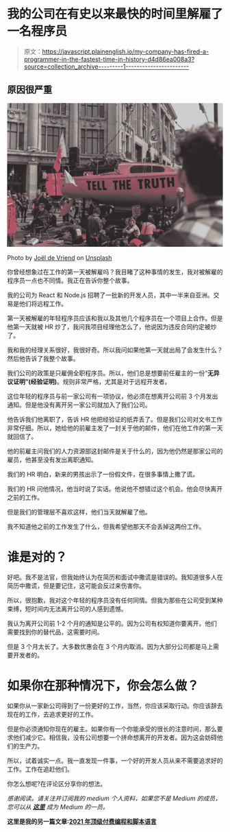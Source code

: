 # 我的公司在有史以来最快的时间里解雇了一名程序员

> 原文：<https://javascript.plainenglish.io/my-company-has-fired-a-programmer-in-the-fastest-time-in-history-d4d86ea008a3?source=collection_archive---------1----------------------->

## 原因很严重

![](img/9b81e47d8881e6e4ef5a3ce0fc231bbc.png)

Photo by [Joël de Vriend](https://unsplash.com/@joeldevriend?utm_source=medium&utm_medium=referral) on [Unsplash](https://unsplash.com?utm_source=medium&utm_medium=referral)

你曾经想象过在工作的第一天被解雇吗？我目睹了这种事情的发生，我对被解雇的程序员一点也不同情。我正在告诉你整个故事。

我的公司为 React 和 Node.js 招聘了一批新的开发人员，其中一半来自亚洲。交易是他们将远程工作。

第一天被解雇的年轻程序员应该和我以及其他几个程序员在一个项目上合作。但是他第一天就被 HR 炒了，我问我项目经理他怎么了，他说因为违反合同约定被炒了。

我和我的经理关系很好，我很好奇。所以我问如果他第一天就出局了会发生什么？然后他告诉了我整个故事。

我们公司的政策是只雇佣全职程序员。所以，他们总是想要前任雇主的一份“**无异议证明”(经验证明)**。规则非常严格，尤其是对于远程开发者。

这位年轻的程序员与前一家公司有一项协议，他必须在想离开公司前 3 个月发出通知。但是他没有离开另一家公司就加入了我们公司。

他告诉我们他离职了，告诉 HR 他把经验证的纸弄丢了。但是我们公司对文书工作非常仔细。所以，她给他的前雇主发了一封关于他的邮件，他们在他工作的第一天就回信了。

他的前雇主问我们的人力资源部这封邮件是关于什么的，因为他仍然是那家公司的雇员，他甚至没有发出离职通知。

我们的 HR 明白，新来的男孩出示了一份假文件，在很多事情上撒了谎。

我们的 HR 问他情况，他当时说了实话。他说他不想错过这个机会。他会尽快离开之前的工作。

但是我们的管理层不喜欢这样，他们当天就解雇了他。

我不知道他之前的工作发生了什么，但我希望他那天不会丢掉这两份工作。

# 谁是对的？

好吧。我不是法官，但我始终认为在简历和面试中撒谎是错误的。我知道很多人在简历中撒谎，但是要记住，这可能会反过来伤害你。

所以，很抱歉，我对这个年轻的程序员没有任何同情。但我为那些在公司受到某种束缚，短时间内无法离开公司的人感到遗憾。

我认为离开公司前 1-2 个月的通知是公平的。因为公司有权知道你要离开。他们需要找到你的替代品，这需要时间。

但是 3 个月太长了。大多数优惠会在 3 个月内取消。因为大部分公司都是马上需要开发者的。

# 如果你在那种情况下，你会怎么做？

如果你从一家新公司得到了一份更好的工作，当然，你应该采取行动。你应该辞去现在的工作，去追求更好的工作。

但是你必须通知你现在的雇主。如果你有一个你能承受的很长的注意时间，那么要求他们减少它。相信我，没有公司想要一个拼命想离开的开发者。因为这会妨碍他们的生产力。

所以，试着诚实一点。我一直发现一件事，一个好的开发人员从来不需要追求好的工作。工作在追赶他们。

你怎么想呢?在评论区分享你的想法。

*感谢阅读。请关注并订阅我的 medium 个人资料，如果您不是 Medium 的成员，您可以从* [***这里***](https://thefemaleprogrammer.medium.com/membership) *成为 Medium 的一员。*

**这里是我的另一篇文章:**[**2021 年顶级付费编程和脚本语言**](/top-paying-programming-and-scripting-languages-of-2021-dfcd7557a26c)